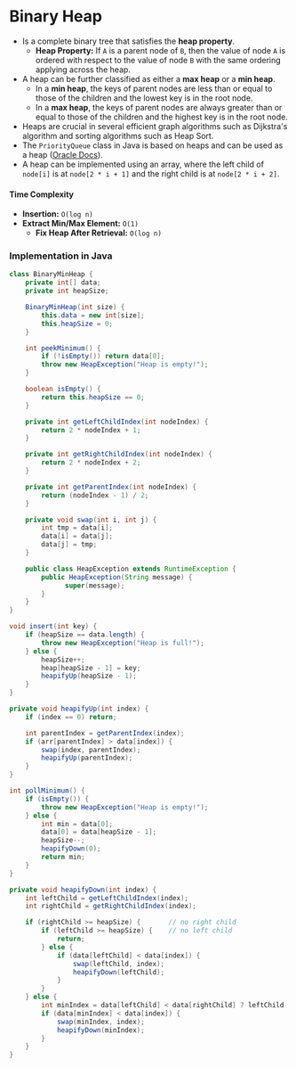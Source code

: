 # Binary Heap

- Is a complete binary tree that satisfies the **heap property**.
    - **Heap Property:** If `A` is a parent node of `B`, then the value of node `A` is ordered with respect to the value of node `B` with the same ordering applying across the heap.
- A heap can be further classified as either a **max heap** or a **min heap**.
    - In a **min heap**, the keys of parent nodes are less than or equal to those of the children and the lowest key is in the root node.
    - In a **max heap**, the keys of parent nodes are always greater than or equal to those of the children and the highest key is in the root node.
- Heaps are crucial in several efficient graph algorithms such as Dijkstra's algorithm and sorting algorithms such as Heap Sort.
- The `PriorityQueue` class in Java is based on heaps and can be used as a heap ([Oracle Docs](https://docs.oracle.com/javase/8/docs/api/java/util/PriorityQueue.html)).
- A heap can be implemented using an array, where the left child of `node[i]` is at `node[2 * i + 1]` and the right child is at `node[2 * i + 2]`.

#### Time Complexity

- **Insertion:** `O(log n)`
- **Extract Min/Max Element:** `O(1)`
    - **Fix Heap After Retrieval:** `O(log n)`

### Implementation in Java

```java
class BinaryMinHeap {
    private int[] data;
    private int heapSize;

    BinaryMinHeap(int size) {
        this.data = new int[size];
        this.heapSize = 0;
    }

    int peekMinimum() {
        if (!isEmpty()) return data[0];
        throw new HeapException("Heap is empty!");
    }

    boolean isEmpty() {
        return this.heapSize == 0;
    }

    private int getLeftChildIndex(int nodeIndex) {
        return 2 * nodeIndex + 1;
    }

    private int getRightChildIndex(int nodeIndex) {
        return 2 * nodeIndex + 2;
    }

    private int getParentIndex(int nodeIndex) {
        return (nodeIndex - 1) / 2;
    }

    private void swap(int i, int j) {
        int tmp = data[i];
        data[i] = data[j];
        data[j] = tmp;
    }

    public class HeapException extends RuntimeException {
        public HeapException(String message) {
              super(message);
        }
    }
}
```

```java
void insert(int key) {
    if (heapSize == data.length) {
        throw new HeapException("Heap is full!");
    } else {
        heapSize++;
        heap[heapSize - 1] = key;
        heapifyUp(heapSize - 1);
    }
}

private void heapifyUp(int index) {
    if (index == 0) return;

    int parentIndex = getParentIndex(index);
    if (arr[parentIndex] > data[index]) {
        swap(index, parentIndex);
        heapifyUp(parentIndex);
    }
}
```

```java
int pollMinimum() {
    if (isEmpty()) {
        throw new HeapException("Heap is empty!");
    } else {
        int min = data[0];
        data[0] = data[heapSize - 1];
        heapSize--;
        heapifyDown(0);
        return min;
    }
}

private void heapifyDown(int index) {
    int leftChild = getLeftChildIndex(index);
    int rightChild = getRightChildIndex(index);

    if (rightChild >= heapSize) {       // no right child
        if (leftChild >= heapSize) {    // no left child
            return;
        } else {
            if (data[leftChild] < data[index]) {
                swap(leftChild, index);
                heapifyDown(leftChild);
            }
        }
    } else {
        int minIndex = data[leftChild] < data[rightChild] ? leftChild : rightChild;
        if (data[minIndex] < data[index]) {
            swap(minIndex, index);
            heapifyDown(minIndex);
        }
    }
}
```
